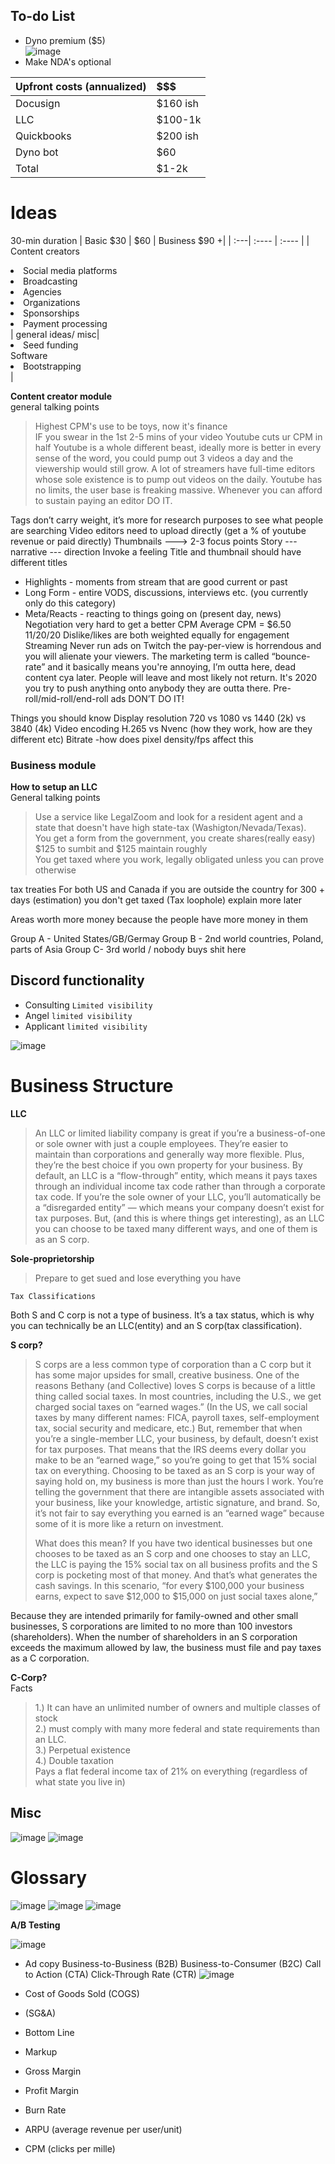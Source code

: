 ##  To-do List
- Dyno premium ($5) <br>
![image](https://user-images.githubusercontent.com/5509267/120494326-b6d0b880-c389-11eb-911d-e7b8a6267854.png)
- Make NDA's optional

| Upfront costs (annualized) | $$$ |
| :---|    :----  | 
| Docusign  | $160 ish | 
| LLC  | $100-1k | 
| Quickbooks | $200 ish| 
| Dyno bot |  $60| 
| Total |  $1-2k| 

# Ideas
30-min duration
| Basic $30 | $60 | Business $90 +| 
| :---|    :----   |  :---- | 
| Content creators<li>Social media platforms</li><li>Broadcasting</li><li>Agencies</li><li>Organizations</li><li>Sponsorships</li><li>Payment processing</li>                   | general ideas/ misc| <li>Seed funding</li>Software<li>Bootstrapping</li>  |  
     
**Content creator module** <br>
general talking points
>Highest CPM's use to be toys, now it's finance  <br>
IF you swear in the 1st 2-5 mins of your video Youtube cuts ur CPM in half
Youtube is a whole different beast, ideally more is better in every sense of the word, you could pump out 3 videos a day and the viewership would still grow. A lot of streamers have full-time editors whose sole existence is to pump out videos on the daily. Youtube has no limits, the user base is freaking massive. Whenever you can afford to sustain paying an editor DO IT. 
 
Tags don’t carry weight, it’s more for research purposes to see what people are searching
Video editors need to upload directly (get a % of youtube revenue or paid directly)
Thumbnails ---> 2-3 focus points
Story ---narrative --- direction 
Invoke a feeling
Title and thumbnail should have different titles
 * Highlights - moments from stream that are good current or past
 * Long Form - entire VODS, discussions, interviews etc. (you currently only do this category)
 * Meta/Reacts - reacting to things going on (present day, news)
Negotiation very hard to get a better CPM
Average CPM = $6.50 11/20/20
Dislike/likes are both weighted equally for engagement
Streaming
Never run ads on Twitch the pay-per-view is horrendous and you will alienate your viewers. The marketing term is called “bounce-rate” and it basically means you're annoying, I’m outta here, dead content cya later. People will leave and most likely not return. It's 2020 you try to push anything onto anybody they are outta there. Pre-roll/mid-roll/end-roll ads DON’T DO IT!

Things you should know 
Display resolution 720 vs 1080 vs 1440 (2k) vs 3840 (4k)
Video encoding H.265 vs Nvenc (how they work, how are they different etc)
Bitrate -how does pixel density/fps affect this


### Business module <br>
**How to setup an LLC** <br>
General talking points  <br>
>Use a service like LegalZoom and look for a resident agent and a state that doesn't have high state-tax (Washigton/Nevada/Texas).  <br>
You get a form from the government, you create shares(really easy) <br>
$125 to sumbit and $125 maintain roughly <br>
You get taxed where you work, legally obligated unless you can prove otherwise 

tax treaties
For both US and Canada if you are outside the country for 300 + days (estimation) you don't get taxed (Tax loophole)
explain more later

Areas worth more money because the people have more money in them

Group A - United States/GB/Germay
Group B - 2nd world countries, Poland, parts of Asia
Group C- 3rd world / nobody buys shit here

## Discord functionality
- Consulting  `Limited visibility`
- Angel  `limited visibility`
- Applicant  `limited visibility`

![image](https://user-images.githubusercontent.com/5509267/120487282-d369f200-c383-11eb-9282-82bfa8c98ee4.png)


# Business Structure

**LLC**
> An LLC or limited liability company is great if you’re a business-of-one or sole owner with just a couple employees. They’re easier to maintain than corporations and generally way more flexible. Plus, they’re the best choice if you own property for your business.
By default, an LLC is a “flow-through” entity, which means it pays taxes through an individual income tax code rather than through a corporate tax code. If you’re the sole owner of your LLC, you’ll automatically be a “disregarded entity” — which means your company doesn’t exist for tax purposes. But, (and this is where things get interesting), as an LLC you can choose to be taxed many different ways, and one of them is as an S corp.


**Sole-proprietorship**
> Prepare to get sued and lose everything you have



`Tax Classifications`

Both S and C corp is not a type of business. It’s a tax status, which is why you can technically be an LLC(entity) and an S corp(tax classification).

**S corp?**
> S corps are a less common type of corporation than a C corp but it has some major upsides for small, creative business. One of the reasons Bethany (and Collective) loves S corps is because of a little thing called social taxes. In most countries, including the U.S., we get charged social taxes on “earned wages.” (In the US, we call social taxes by many different names: FICA, payroll taxes, self-employment tax, social security and medicare, etc.) But, remember that when you’re a single-member LLC, your business, by default, doesn’t exist for tax purposes. That means that the IRS deems every dollar you make to be an “earned wage,” so you’re going to get that 15% social tax on everything. Choosing to be taxed as an S corp is your way of saying hold on, my business is more than just the hours I work. You’re telling the government that there are intangible assets associated with your business, like your knowledge, artistic signature, and brand. So, it’s not fair to say everything you earned is an “earned wage” because some of it is more like a return on investment.
> 
> What does this mean? If you have two identical businesses but one chooses to be taxed as an S corp and one chooses to stay an LLC, the LLC is paying the 15% social tax on all business profits and the S corp is pocketing most of that money. And that’s what generates the cash savings. In this scenario, “for every $100,000 your business earns, expect to save $12,000 to $15,000 on just social taxes alone,”

Because they are intended primarily for family-owned and other small businesses, S corporations are limited to no more than 100 investors (shareholders). When the number of shareholders in an S corporation exceeds the maximum allowed by law, the business must file and pay taxes as a C corporation.

**C-Corp?** <br>
Facts
> 1.) It can have an unlimited number of owners and multiple classes of stock <br>
2.) must comply with many more federal and state requirements than an LLC. <br>
3.) Perpetual existence <br>
4.) Double taxation <br>
> Pays a flat federal income tax of 21% on everything (regardless of what state you live in)

## Misc
![image](https://user-images.githubusercontent.com/5509267/120495156-7160bb00-c38a-11eb-86fe-10d98acab287.png)
![image](https://user-images.githubusercontent.com/5509267/120495171-74f44200-c38a-11eb-8491-361c2d063ab5.png)

# Glossary
![image](https://user-images.githubusercontent.com/5509267/120489539-b6ceb980-c385-11eb-925d-87825135b0a1.png)
![image](https://user-images.githubusercontent.com/5509267/120489565-bb936d80-c385-11eb-89e0-a31a503a4405.png)
![image](https://user-images.githubusercontent.com/5509267/120489574-bdf5c780-c385-11eb-8518-11c2e4e3ad6d.png)

**A/B Testing**

![image](https://user-images.githubusercontent.com/5509267/120490235-3c526980-c386-11eb-82a2-4373ae520bd6.png)

- Ad copy
Business-to-Business (B2B)
Business-to-Consumer (B2C)
Call to Action (CTA)
Click-Through Rate (CTR)
![image](https://user-images.githubusercontent.com/5509267/120492152-d2d35a80-c387-11eb-8d1f-44b334d54a93.png)

- Cost of Goods Sold (COGS)
- (SG&A)
- Bottom Line
- Markup
- Gross Margin
- Profit Margin
- Burn Rate
- ARPU (average revenue per user/unit)
- CPM (clicks per mille)
